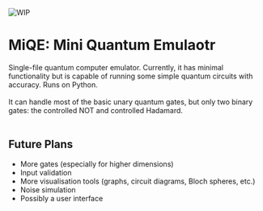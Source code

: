 ![WIP](https://img.shields.io/badge/status-WIP-yellow)
# MiQE: Mini Quantum Emulaotr
Single-file quantum computer emulator. Currently, it has minimal functionality but is capable of running some simple quantum circuits with accuracy. Runs on Python.<br/>
<br/>
It can handle most of the basic unary quantum gates, but only two binary gates: the controlled NOT and controlled Hadamard.<br/>
<br/>
## Future Plans

* More gates (especially for higher dimensions)
* Input validation
* More visualisation tools (graphs, circuit diagrams, Bloch spheres, etc.)
* Noise simulation
* Possibly a user interface
